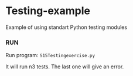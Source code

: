 # Testing-example
Example of using standart Python testing modules 

### RUN 

Run program:  `S15Testingexercise.py`

It will run n3 tests. The last one will give an error. 
